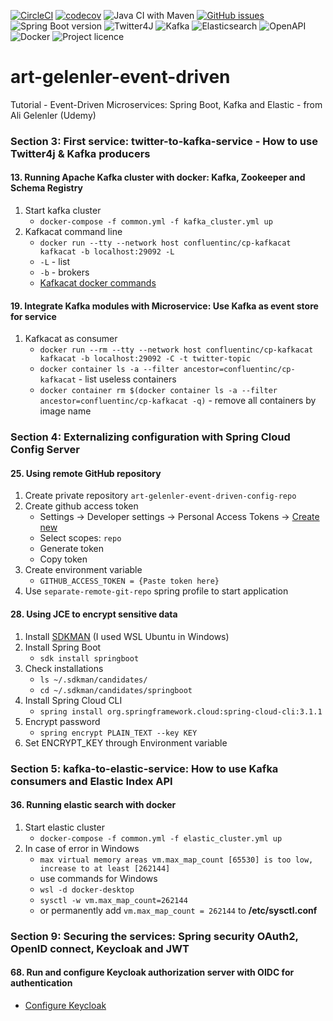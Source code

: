 [![CircleCI](https://circleci.com/gh/artshishkin/art-gelenler-event-driven.svg?style=svg)](https://circleci.com/gh/artshishkin/art-gelenler-event-driven)
[![codecov](https://codecov.io/gh/artshishkin/art-gelenler-event-driven/branch/main/graph/badge.svg?token=U5YRYVEM7N)](https://codecov.io/gh/artshishkin/art-gelenler-event-driven)
![Java CI with Maven](https://github.com/artshishkin/art-gelenler-event-driven/workflows/Java%20CI%20with%20Maven/badge.svg)
[![GitHub issues](https://img.shields.io/github/issues/artshishkin/art-gelenler-event-driven)](https://github.com/artshishkin/art-gelenler-event-driven/issues)
![Spring Boot version][springver]
![Twitter4J][twitter4j]
![Kafka][kafka]
![Elasticsearch][elasticsearch]
![OpenAPI][open-api]
![Docker][docker]
![Project licence][licence]

# art-gelenler-event-driven
Tutorial -  Event-Driven Microservices: Spring Boot, Kafka and Elastic - from Ali Gelenler (Udemy)

### Section 3: First service: twitter-to-kafka-service - How to use Twitter4j & Kafka producers

#### 13. Running Apache Kafka cluster with docker: Kafka, Zookeeper and Schema Registry

1. Start kafka cluster
   - `docker-compose -f common.yml -f kafka_cluster.yml up`
2. Kafkacat command line
   - `docker run --tty --network host confluentinc/cp-kafkacat kafkacat -b localhost:29092 -L`
   - `-L` - list
   - `-b` - brokers
   - [Kafkacat docker commands](https://hub.docker.com/r/confluentinc/cp-kafkacat)

#### 19. Integrate Kafka modules with Microservice: Use Kafka as event store for service

1. Kafkacat as consumer
   - `docker run --rm --tty --network host confluentinc/cp-kafkacat kafkacat -b localhost:29092 -C -t twitter-topic`
   - `docker container ls -a --filter ancestor=confluentinc/cp-kafkacat` - list useless containers
   - `docker container rm $(docker container ls -a --filter ancestor=confluentinc/cp-kafkacat -q)` - remove all containers by image name

### Section 4: Externalizing configuration with Spring Cloud Config Server

#### 25. Using remote GitHub repository

1. Create private repository `art-gelenler-event-driven-config-repo` 
2. Create github access token
   - Settings -> Developer settings -> Personal Access Tokens -> [Create new](https://github.com/settings/tokens/new)
   - Select scopes: `repo`
   - Generate token
   - Copy token
3. Create environment variable
   - `GITHUB_ACCESS_TOKEN = {Paste token here}`
4. Use `separate-remote-git-repo` spring profile to start application

#### 28. Using JCE to encrypt sensitive data

1. Install [SDKMAN](https://sdkman.io/install) (I used WSL Ubuntu in Windows)
2. Install Spring Boot
   - `sdk install springboot`
3. Check installations
   - `ls ~/.sdkman/candidates/`
   - `cd ~/.sdkman/candidates/springboot`
4. Install Spring Cloud CLI
   - `spring install org.springframework.cloud:spring-cloud-cli:3.1.1`
5. Encrypt password
   - `spring encrypt PLAIN_TEXT --key KEY`
6. Set ENCRYPT_KEY through Environment variable

### Section 5: kafka-to-elastic-service:  How to use Kafka consumers and Elastic Index API

#### 36. Running elastic search with docker

1. Start elastic cluster
   - `docker-compose -f common.yml -f elastic_cluster.yml up`
2. In case of error in Windows
   - `max virtual memory areas vm.max_map_count [65530] is too low, increase to at least [262144]`
   - use commands for Windows
   - `wsl -d docker-desktop`
   - `sysctl -w vm.max_map_count=262144`
   - or permanently add `vm.max_map_count = 262144` to __/etc/sysctl.conf__

### Section 9: Securing the services: Spring security OAuth2, OpenID connect, Keycloak and JWT

#### 68. Run and configure Keycloak authorization server with OIDC for authentication

- [Configure Keycloak](/instructions/configure-keycloak.md)


[springver]: https://img.shields.io/badge/dynamic/xml?label=Spring%20Boot&query=%2F%2A%5Blocal-name%28%29%3D%27project%27%5D%2F%2A%5Blocal-name%28%29%3D%27parent%27%5D%2F%2A%5Blocal-name%28%29%3D%27version%27%5D&url=https%3A%2F%2Fraw.githubusercontent.com%2Fartshishkin%2Fart-gelenler-event-driven%2Fmaster%2Fpom.xml&logo=Spring&labelColor=white&color=grey
[licence]: https://img.shields.io/github/license/artshishkin/art-gelenler-event-driven.svg
[twitter4j]: https://img.shields.io/badge/dynamic/xml?label=Twitter4J&query=%2F%2A%5Blocal-name%28%29%3D%27project%27%5D%2F%2A%5Blocal-name%28%29%3D%27properties%27%5D%2F%2A%5Blocal-name%28%29%3D%27twitter4j.version%27%5D&url=https%3A%2F%2Fraw.githubusercontent.com%2Fartshishkin%2Fart-gelenler-event-driven%2Fmain%2Fpom.xml&labelColor=white&color=grey&logo=twitter
[kafka]: https://img.shields.io/static/v1?label=&message=Kafka&labelColor=grey&color=white&cacheSeconds=60&logo=ApacheKafka
[elasticsearch]: https://img.shields.io/static/v1?label=&message=Elasticsearch&labelColor=black&color=white&cacheSeconds=60&logo=elasticsearch
[open-api]: https://img.shields.io/static/v1?label=&message=OpenAPI%203.0&labelColor=white&color=white&logo=openapiinitiative
[docker]: https://img.shields.io/static/v1?label=&message=Docker&labelColor=white&color=white&logo=docker
